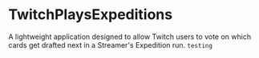 # TwitchPlaysExpeditions
A lightweight application designed to allow Twitch users to vote on which cards get drafted next in a Streamer's Expedition run.
 `testing`

